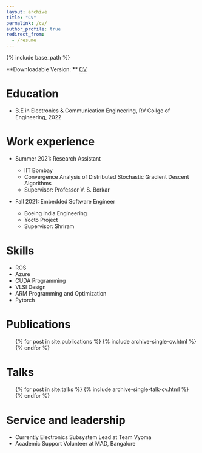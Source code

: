 ```yaml
---
layout: archive
title: "CV"
permalink: /cv/
author_profile: true
redirect_from:
  - /resume
---
```


{% include base_path %}

**Downloadable Version: ** [CV](https://drive.google.com/file/d/15WvQpOJXyq9FcC1wHoBuvQPfTtWBvIU7/view?usp=sharing)

Education
======
* B.E in Electronics & Communication Engineering, RV Collge of Engineering, 2022

Work experience
======
* Summer 2021: Research Assistant
  * IIT Bombay
  * Convergence Analysis of Distributed Stochastic Gradient Descent Algorithms
  * Supervisor: Professor V. S. Borkar

* Fall 2021: Embedded Software Engineer
  * Boeing India Engineering
  * Yocto Project
  * Supervisor: Shriram 
  
Skills
======
* ROS
* Azure
* CUDA Programming
* VLSI Design
* ARM Programming and Optimization
* Pytorch

Publications
======
  <ul>{% for post in site.publications %}
    {% include archive-single-cv.html %}
  {% endfor %}</ul>
  
Talks
======
  <ul>{% for post in site.talks %}
    {% include archive-single-talk-cv.html %}
  {% endfor %}</ul>
  
Service and leadership
======
* Currently Electronics Subsystem Lead at Team Vyoma
* Academic Support Volunteer at MAD, Bangalore
